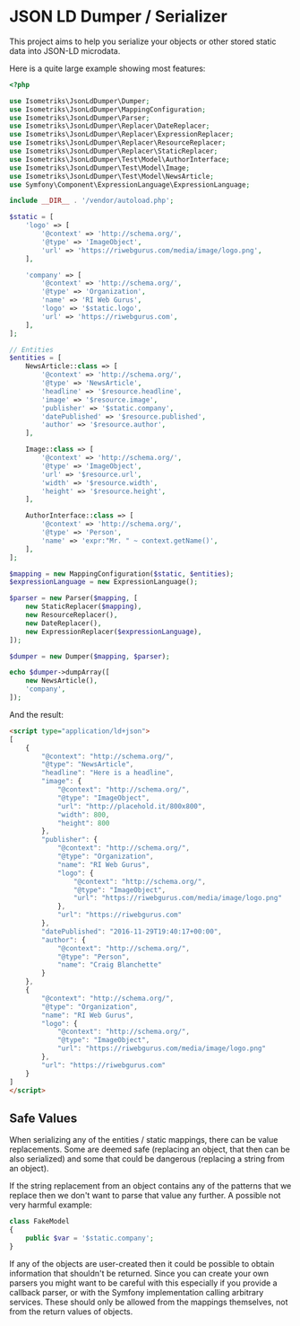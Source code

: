 JSON LD Dumper / Serializer
===========================

This project aims to help you serialize your objects or other stored static
data into JSON-LD microdata.

Here is a quite large example showing most features:

```php
<?php

use Isometriks\JsonLdDumper\Dumper;
use Isometriks\JsonLdDumper\MappingConfiguration;
use Isometriks\JsonLdDumper\Parser;
use Isometriks\JsonLdDumper\Replacer\DateReplacer;
use Isometriks\JsonLdDumper\Replacer\ExpressionReplacer;
use Isometriks\JsonLdDumper\Replacer\ResourceReplacer;
use Isometriks\JsonLdDumper\Replacer\StaticReplacer;
use Isometriks\JsonLdDumper\Test\Model\AuthorInterface;
use Isometriks\JsonLdDumper\Test\Model\Image;
use Isometriks\JsonLdDumper\Test\Model\NewsArticle;
use Symfony\Component\ExpressionLanguage\ExpressionLanguage;

include __DIR__ . '/vendor/autoload.php';

$static = [
    'logo' => [
        '@context' => 'http://schema.org/',
        '@type' => 'ImageObject',
        'url' => 'https://riwebgurus.com/media/image/logo.png',
    ],

    'company' => [
        '@context' => 'http://schema.org/',
        '@type' => 'Organization',
        'name' => 'RI Web Gurus',
        'logo' => '$static.logo',
        'url' => 'https://riwebgurus.com',
    ],
];

// Entities
$entities = [
    NewsArticle::class => [
        '@context' => 'http://schema.org/',
        '@type' => 'NewsArticle',
        'headline' => '$resource.headline',
        'image' => '$resource.image',
        'publisher' => '$static.company',
        'datePublished' => '$resource.published',
        'author' => '$resource.author',
    ],

    Image::class => [
        '@context' => 'http://schema.org/',
        '@type' => 'ImageObject',
        'url' => '$resource.url',
        'width' => '$resource.width',
        'height' => '$resource.height',
    ],

    AuthorInterface::class => [
        '@context' => 'http://schema.org/',
        '@type' => 'Person',
        'name' => 'expr:"Mr. " ~ context.getName()',
    ],
];

$mapping = new MappingConfiguration($static, $entities);
$expressionLanguage = new ExpressionLanguage();

$parser = new Parser($mapping, [
    new StaticReplacer($mapping),
    new ResourceReplacer(),
    new DateReplacer(),
    new ExpressionReplacer($expressionLanguage),
]);

$dumper = new Dumper($mapping, $parser);

echo $dumper->dumpArray([
    new NewsArticle(),
    'company',
]);
```

And the result:

```html
<script type="application/ld+json">
[
    {
        "@context": "http://schema.org/",
        "@type": "NewsArticle",
        "headline": "Here is a headline",
        "image": {
            "@context": "http://schema.org/",
            "@type": "ImageObject",
            "url": "http://placehold.it/800x800",
            "width": 800,
            "height": 800
        },
        "publisher": {
            "@context": "http://schema.org/",
            "@type": "Organization",
            "name": "RI Web Gurus",
            "logo": {
                "@context": "http://schema.org/",
                "@type": "ImageObject",
                "url": "https://riwebgurus.com/media/image/logo.png"
            },
            "url": "https://riwebgurus.com"
        },
        "datePublished": "2016-11-29T19:40:17+00:00",
        "author": {
            "@context": "http://schema.org/",
            "@type": "Person",
            "name": "Craig Blanchette"
        }
    },
    {
        "@context": "http://schema.org/",
        "@type": "Organization",
        "name": "RI Web Gurus",
        "logo": {
            "@context": "http://schema.org/",
            "@type": "ImageObject",
            "url": "https://riwebgurus.com/media/image/logo.png"
        },
        "url": "https://riwebgurus.com"
    }
]
</script>
```

Safe Values
-----------

When serializing any of the entities / static mappings, there can be value
replacements. Some are deemed safe (replacing an object, that then can be also
serialized) and some that could be dangerous (replacing a string from an object).

If the string replacement from an object contains any of the patterns that we
replace then we don't want to parse that value any further. A possible not very
harmful example:

```php
class FakeModel
{
    public $var = '$static.company';
}
```

If any of the objects are user-created then it could be possible to obtain
information that shouldn't be returned. Since you can create your own parsers
you might want to be careful with this especially if you provide a callback
parser, or with the Symfony implementation calling arbitrary services. These
should only be allowed from the mappings themselves, not from the return values
of objects.